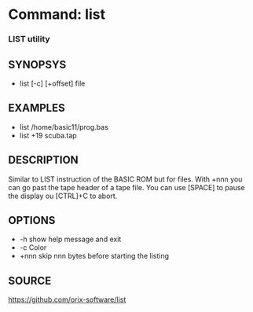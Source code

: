 # Command: list

### LIST utility

## SYNOPSYS
+ list [-c] [+offset] file

## EXAMPLES
+ list /home/basic11/prog.bas
+ list +19 scuba.tap

## DESCRIPTION
Similar to LIST instruction of the BASIC ROM but for files.
With +nnn you can go past the tape header of a tape file.
You can use [SPACE] to pause the display ou [CTRL]+C to abort.

## OPTIONS
*  -h
                show help message and exit
*  -c
                Color
* +nnn
		skip nnn bytes before starting the listing

## SOURCE
https://github.com/orix-software/list

